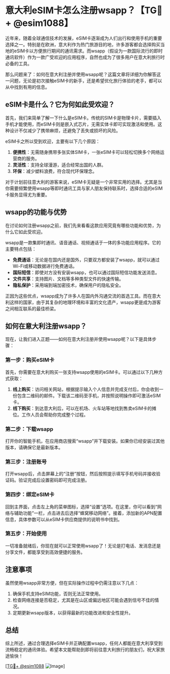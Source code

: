 # 意大利eSIM卡怎么注册wsapp？【TG💪+ @esim1088】

近年来，随着全球通信技术的发展，eSIM卡逐渐成为人们出行和使用手机的重要选择之一。特别是在欧洲，意大利作为热门旅游目的地，许多游客都会选择购买当地的eSIM卡以方便旅行期间的通讯需求。而wsapp（假设为一款国际流行的即时通讯软件）作为一款广受欢迎的应用程序，自然也成为了很多用户在意大利旅行时必备的工具。

那么问题来了：如何在意大利注册并使用wsapp呢？这篇文章将详细为你解答这一问题，无论是初次接触eSIM卡的新手，还是希望优化旅行体验的老手，都可以从中找到有用的信息。

## eSIM卡是什么？它为何如此受欢迎？

首先，我们来简单了解一下什么是eSIM卡。传统的SIM卡是物理卡片，需要插入手机才能使用，而eSIM卡则是嵌入式芯片，无需实体卡即可实现激活和使用。这种设计不仅减少了携带麻烦，还避免了丢失或损坏的风险。

eSIM卡之所以受到欢迎，主要有以下几个原因：

1. **便携性**：无需随身携带多张实体SIM卡，一张eSIM卡可以轻松切换多个网络运营商的服务。
2. **灵活性**：支持全球漫游，适合经常出国的人群。
3. **环保**：减少塑料浪费，符合现代环保理念。

对于计划前往意大利的游客来说，eSIM卡无疑是一个非常实用的选择。尤其是当你需要频繁使用wsapp等即时通讯工具与家人朋友保持联系时，选择合适的eSIM卡服务显得尤为重要。

## wsapp的功能与优势

在讨论如何注册wsapp之前，我们先来看看这款应用究竟有哪些功能和优势，为什么它如此受欢迎。

wsapp是一款集即时通讯、语音通话、视频通话于一体的多功能应用程序。它的主要特点包括：

- **免费通话**：无论是在国内还是国外，只要双方都安装了wsapp，就可以通过Wi-Fi或移动数据进行免费通话。
- **国际短信**：即使对方没有安装wsapp，也可以通过国际短信功能发送消息。
- **文件共享**：支持图片、文档等多种类型文件的快速传输。
- **隐私保护**：采用端到端加密技术，确保用户的隐私安全。

正因为这些优点，wsapp成为了许多人在国内外沟通交流的首选工具。而在意大利这样的国家，由于其复杂的地理环境和丰富的文化遗产，wsapp更是成为游客之间相互联系的最佳桥梁。

## 如何在意大利注册wsapp？

现在，让我们进入正题——如何在意大利注册并使用wsapp呢？以下是具体步骤：

### 第一步：购买eSIM卡

首先，你需要在意大利购买一张支持wsapp使用的eSIM卡。可以通过以下几种方式获取：

1. **线上购买**：访问相关网站，根据提示输入个人信息并完成支付后，你会收到一份包含二维码的邮件。下载该二维码至手机，并按照说明操作即可激活eSIM卡。
2. **线下购买**：到达意大利后，可以在机场、火车站等地找到售卖eSIM卡的摊位。工作人员会帮助你完成整个过程。

### 第二步：下载wsapp

打开你的智能手机，在应用商店搜索“wsapp”并下载安装。如果你已经安装过其他版本，请确保它是最新版本。

### 第三步：注册账号

打开wsapp后，点击屏幕上的“注册”按钮，然后按照提示填写手机号码并接收验证码。验证完成后设置密码即可完成注册。

### 第四步：绑定eSIM卡

回到主界面，点击左上角的菜单图标，选择“设置”选项。在这里，你可以看到“网络与辅助功能”一栏，点击进去后选择“蜂窝移动网络”。接着，添加新的APN配置信息，具体参数可以从eSIM卡供应商提供的说明书中找到。

### 第五步：开始使用

一切准备就绪后，你现在就可以正常使用wsapp了！无论是打电话、发消息还是分享文件，都能享受到高效便捷的服务。

## 注意事项

虽然使用wsapp非常方便，但在实际操作过程中仍需注意以下几点：

1. 确保手机支持eSIM功能，否则无法正常使用。
2. 检查网络连接是否稳定，尤其是在山区或偏远地区可能会遇到信号不佳的情况。
3. 定期更新wsapp版本，以获得最新的功能改进和安全性提升。

## 总结

综上所述，通过合理选择eSIM卡并正确配置wsapp，任何人都能在意大利享受到流畅稳定的通讯体验。希望本文能帮助到即将前往意大利旅行的朋友们，祝大家旅途愉快！

[[TG💪+ @esim1088](https://t.me/s/esim1088) ![Image](https://i.postimg.cc/4NQfJmqS/Snipaste-2025-05-13-00-14-12.png)]